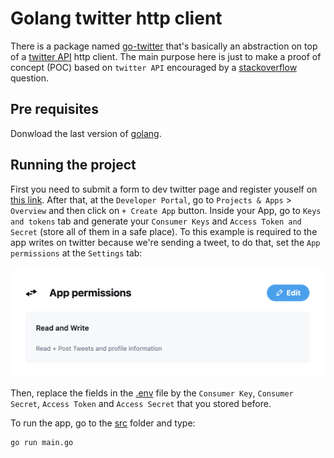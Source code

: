 # Golang twitter http client

There is a package named [go-twitter](https://github.com/dghubble/go-twitter/) that's basically an abstraction on top of a [twitter API](https://developer.twitter.com/en/docs/twitter-api/v1) http client. The main purpose here is just to make a proof of concept (POC) based on `twitter API` encouraged by a
[stackoverflow](https://pt.stackoverflow.com/questions/496796/como-realizar-um-post-com-um-m%c3%a9todo-de-aut%c3%aantica%c3%a7%c3%a3o-de-terceiros) question.

## Pre requisites

Donwload the last version of [golang](https://golang.org/).

## Running the project

First you need to submit a form to dev twitter page and register youself on [this link](https://dev.twitter.com/apps/new). After that, at the `Developer Portal`, go to `Projects & Apps` > `Overview` and then click on `+ Create App` button. Inside your App, go to `Keys and tokens` tab and generate your `Consumer Keys` and `Access Token and Secret` (store all of them in a safe place). To this example is required to the app writes on twitter because we're sending a tweet, to do that, set the `App permissions` at the `Settings` tab:

![app-permissions](doc/app-permissions.png)

Then, replace the fields in the [.env](src/.env) file by the `Consumer Key`, `Consumer Secret`, `Access Token` and `Access Secret` that you stored before.

To run the app, go to the [src](src/) folder and type:

``` bash
go run main.go
```
